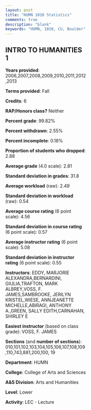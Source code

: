 ```yaml
---
layout: post
title: "HUMN 1010 Statistics"
comments: true
description: "blank"
keywords: "HUMN, 1010, CU, Boulder"
--- 
```

<head>
<script src="https://ajax.googleapis.com/ajax/libs/jquery/2.1.3/jquery.min.js"></script>
<script src="https://dl.dropboxusercontent.com/s/pc42nxpaw1ea4o9/highcharts.js?dl=0"></script>
<!-- <script src="../assets/js/highcharts.js"></script> -->
<style type="text/css">@font-face {
	font-family: "Bebas Neue";
	src: url(https://www.filehosting.org/file/details/544349/BebasNeue%20Regular.otf) format("opentype");
	}
	h1.Bebas { 
		font-family: "Bebas Neue", Verdana, Tahoma;
	}
</style>
</head>
<body>
	<div id="container" style="float: right; width: 45%; height: 88%; margin-left: 2.5%; margin-right: 2.5%;"></div>
	<script language="JavaScript">
		$(document).ready(function() {
		var chart = {type: 'column'};
		var title = {text: 'Grade Distribution'};
		var xAxis = {categories: ['A','B','C','D','F'],crosshair: true};
		var yAxis = {min: 0,title: {text: 'Percentage'}};
		var tooltip = {headerFormat: '<center><b><span style="font-size:20px">{point.key}</span></b></center>',
		               pointFormat: '<td style="padding:0"><b>{point.y:.1f}%</b></td>',
		               footerFormat: '</table>',shared: true,useHTML: true};
		var plotOptions = {column: {pointPadding: 0.0,borderWidth: 0}};  
		var credits = {enabled: false};var series= [{name: 'Percent',data: [26.64,45.55,20.05,4.33,3.43,]}];
		var json = {};
		json.chart = chart;
		json.title = title;
		json.tooltip = tooltip;
		json.xAxis = xAxis;
		json.yAxis = yAxis;  
		json.series = series;
		json.plotOptions = plotOptions;  
		json.credits = credits;
		$('#container').highcharts(json);
	});
	</script>
</body>
			   
## INTRO TO HUMANITIES 1

**Years provided**: 2006,2007,2008,2009,2010,2011,2012,2013

**Terms provided**: Fall

**Credits**: 6

**RAP/Honors class?** Neither

**Percent grade**: 99.82%

**Percent withdrawn**: 2.55%

**Percent incomplete**: 0.18%

**Proportion of students who dropped**: 2.88

**Average grade** (4.0 scale): 2.81

**Standard deviation in grades**: 31.8

**Average workload** (raw): 2.49

**Standard deviation in workload** (raw): 0.54

**Average course rating** (6 point scale): 4.56

**Standard deviation in course rating** (6 point scale): 0.57

**Average instructor rating** (6 point scale): 5.08

**Standard deviation in instructor rating** (6 point scale): 0.55

**Instructors**: EDDY, MARJORIE ALEXANDRA,BERNARDINI, GIULIA,TRAFTON, MARK ALBREY,VOSS, F. JAMES,SAMBROOKE, JERILYN KRISTEL,WIESE, ANNJEANETTE MICHELLE,ABIRAGI, ANTHONY A.,GREEN, SALLY EDITH,CARNAHAN, SHIRLEY E

**Easiest instructor** (based on class grade): VOSS, F. JAMES

**Sections** (and **number of sections**): 010,101,102,103,104,105,106,107,108,109,110,743,881,200,100, 19

**Department**: HUMN

**College**: College of Arts and Sciences

**A&S Division**: Arts and Humanities

**Level**: Lower

**Activity**: LEC - Lecture